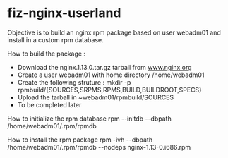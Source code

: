 # fiz-nginx-userland
Objective is to build an nginx rpm package based on user webadm01 and install in a custom rpm database.

How to build the package : 
* Download the nginx.1.13.0.tar.gz tarball from www.nginx.org
* Create a user webadm01 with home directory /home/webadm01 
* Create the following struture : mkdir -p rpmbuild/{SOURCES,SRPMS,RPMS,BUILD,BUILDROOT,SPECS}
* Upload the tarball in ~webadm01/rpmbuild/SOURCES
* To be completed later

How to initialize the rpm database
rpm --initdb --dbpath /home/webadm01/.rpm/rpmdb

How to install the rpm package
rpm -ivh --dbpath /home/webadm01/.rpm/rpmdb --nodeps nginx-1.13-0.i686.rpm



